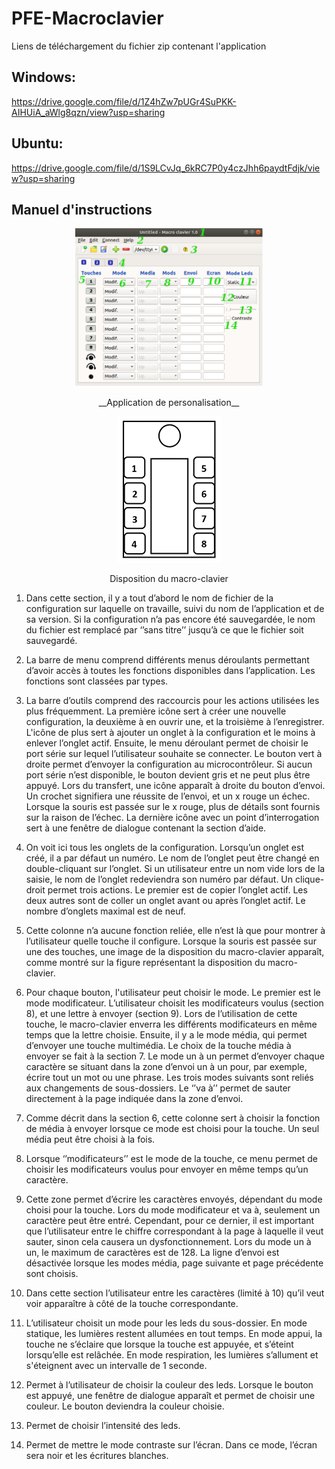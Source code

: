 # PFE-Macroclavier

Liens de téléchargement du fichier zip contenant l'application

## __Windows:__ 
https://drive.google.com/file/d/1Z4hZw7pUGr4SuPKK-AIHUiA_aWlg8qzn/view?usp=sharing

## __Ubuntu:__
https://drive.google.com/file/d/1S9LCvJq_6kRC7P0y4czJhh6paydtFdjk/view?usp=sharing

## __Manuel d'instructions__
        
<p align="middle"> 
  <img
      src="/Software/Pictures/macro-clavier.png"
      alt="Alt text"
      title="Application"
      style="display: inline-block; margin: 0 auto; max-width: 300px">
</p>
<p align="middle"> 
  __Application de personalisation__
</p>





<p align="middle"> 
   <img
      src="/Hardware/Version 3.0/disposition.png"
      alt="Alt text"
      title="Disposition macro-clavier"
      style="display: inline-block; margin: 0 auto; max-width: 300px">
</p>
<p align="middle"> 
  Disposition du macro-clavier
</p>



1. Dans cette section, il y a tout d’abord le nom de fichier de la configuration sur laquelle on travaille, suivi du nom de l’application et de sa version. Si la configuration n’a pas encore été sauvegardée, le nom du fichier est remplacé par ‘’sans titre’’ jusqu’à ce que le fichier soit sauvegardé.

2. La barre de menu comprend différents menus déroulants permettant d’avoir accès à toutes les fonctions disponibles dans l’application. Les fonctions sont classées par types. 

3. La barre d’outils comprend des raccourcis pour les actions utilisées les plus fréquemment. La première icône sert à créer une nouvelle configuration, la deuxième à en ouvrir une, et la troisième à l’enregistrer. L'icône de plus sert à ajouter un onglet à la configuration et le moins à enlever l’onglet actif. Ensuite, le menu déroulant permet de choisir le port série sur lequel l’utilisateur souhaite se connecter. Le bouton vert à droite permet d’envoyer la configuration au microcontrôleur. Si aucun port série n’est disponible, le bouton devient gris et ne peut plus être appuyé. Lors du transfert, une icône apparaît à droite du bouton d’envoi. Un crochet signifiera une réussite de l’envoi, et un x rouge un échec. Lorsque la souris est passée sur le x rouge, plus de détails sont fournis sur la raison de l’échec. La dernière icône avec un point d’interrogation sert à une fenêtre de dialogue contenant la section d’aide.

4. On voit ici tous les onglets de la configuration. Lorsqu’un onglet est créé, il a par défaut un numéro. Le nom de l’onglet peut être changé en double-cliquant sur l’onglet. Si un utilisateur entre un nom vide lors de la saisie, le nom de l’onglet redeviendra son numéro par défaut. Un clique-droit permet trois actions. Le premier est de copier l’onglet actif. Les deux autres sont de coller un onglet avant ou après l’onglet actif. Le nombre d’onglets maximal est de neuf.

5. Cette colonne n’a aucune fonction reliée, elle n’est là que pour montrer à l’utilisateur quelle touche il configure. Lorsque la souris est passée sur une des touches, une image de la disposition du macro-clavier apparaît, comme montré sur la figure représentant la disposition du macro-clavier.

6. Pour chaque bouton, l'utilisateur peut choisir le mode. Le premier est le mode modificateur. L’utilisateur choisit les modificateurs voulus (section 8), et une lettre à envoyer (section 9). Lors de l’utilisation de cette touche, le macro-clavier enverra les différents modificateurs en même temps que la lettre choisie. Ensuite, il y a le mode média, qui permet d’envoyer une touche multimédia. Le choix de la touche média à envoyer se fait à la section 7. Le mode un à un permet d’envoyer chaque caractère se situant dans la zone d’envoi un à un pour, par exemple, écrire tout un mot ou une phrase. Les trois modes suivants sont reliés aux changements de sous-dossiers. Le ‘’va à’’ permet de sauter directement à la page indiquée dans la zone d’envoi.

7. Comme décrit dans la section 6, cette colonne sert à choisir la fonction de média à envoyer lorsque ce mode est choisi pour la touche. Un seul média peut être choisi à la fois.

8. Lorsque ‘’modificateurs’’ est le mode de la touche, ce menu permet de choisir les modificateurs voulus pour envoyer en même temps qu’un caractère.

9. Cette zone permet d’écrire les caractères envoyés, dépendant du mode choisi pour la touche. Lors du mode modificateur et va à, seulement un caractère peut être entré. Cependant, pour ce dernier, il est important que l’utilisateur entre le chiffre correspondant à la page à laquelle il veut sauter, sinon cela causera un dysfonctionnement.  Lors du mode un à un, le maximum de caractères est de 128. La ligne d’envoi est désactivée lorsque les modes média, page suivante et page précédente sont choisis.

10. Dans cette section l’utilisateur entre les caractères (limité à 10) qu’il veut voir apparaître à côté de la touche correspondante.
11. L’utilisateur choisit un mode pour les leds du sous-dossier. En mode statique, les lumières restent allumées en tout temps. En mode appui, la touche ne s’éclaire que lorsque la touche est appuyée, et s’éteint lorsqu’elle est relâchée. En mode respiration, les lumières s’allument et s'éteignent avec un intervalle de 1 seconde.

12. Permet à l’utilisateur de choisir la couleur des leds. Lorsque le bouton est appuyé, une fenêtre de dialogue apparaît et permet de choisir une couleur. Le bouton deviendra la couleur choisie.

13. Permet de choisir l’intensité des leds.

14. Permet de mettre le mode contraste sur l’écran. Dans ce mode, l’écran sera noir et les écritures blanches.
